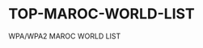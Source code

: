 # TOP-MAROC-WORLD-LIST
WPA/WPA2 MAROC WORLD LIST


<img ><a href="https://imgur.com/6kSTLSH
"></a>

